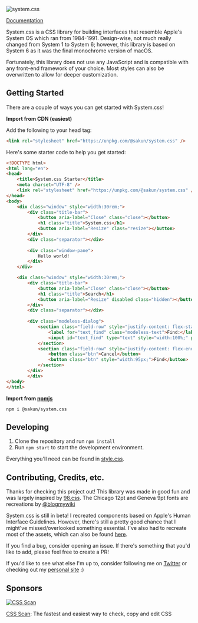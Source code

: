 
![system.css](https://i.imgur.com/goRcNZK.png)

[Documentation](https://sakofchit.github.io/system.css/)

System.css is a CSS library for building interfaces that resemble Apple's System OS which ran from 1984-1991. Design-wise, not much really changed from System 1 to System 6; however, this library is based on System 6 as it was the final monochrome version of macOS.

Fortunately, this library does not use any JavaScript and is compatible with any front-end framework of your choice. Most styles can also be overwritten to allow for deeper customization.

## Getting Started
There are a couple of ways you can get started with System.css!

**Import from CDN (easiest)**

Add the following to your head tag:

```html
<link rel="stylesheet" href="https://unpkg.com/@sakun/system.css" />
```

Here's some starter code to help you get started:
```html
<!DOCTYPE html>
<html lang="en">
<head>
    <title>System.css Starter</title>
    <meta charset="UTF-8" />
    <link rel="stylesheet" href="https://unpkg.com/@sakun/system.css" />
</head>
<body>
    <div class="window" style="width:30rem;">
        <div class="title-bar"> 
            <button aria-label="Close" class="close"></button>
            <h1 class="title">System.css</h1>
            <button aria-label="Resize" class="resize"></button>
        </div>
        <div class="separator"></div>
        
        <div class="window-pane">
            Hello world!
        </div>
    </div>

    <div class="window" style="width:30rem;">
        <div class="title-bar"> 
            <button aria-label="Close" class="close"></button>
            <h1 class="title">Search</h1>
            <button aria-label="Resize" disabled class="hidden"></button>
        </div>
        <div class="separator"></div>
        
        <div class="modeless-dialog">
            <section class="field-row" style="justify-content: flex-start">
                <label for="text_find" class="modeless-text">Find:</label>
                <input id="text_find" type="text" style="width:100%;" placeholder="">
            </section>
            <section class="field-row" style="justify-content: flex-end">
                <button class="btn">Cancel</button>
                <button class="btn" style="width:95px;">Find</button>
            </section>
        </div>
        </div>
</body>
</html>
```

**Import from [npmjs](https://www.npmjs.com/package/@sakun/system.css)**

    npm i @sakun/system.css

## Developing

1. Clone the repository and run ```npm install```
2. Run ```npm start``` to start the development environment.

Everything you'll need can be found in [style.css](https://github.com/sakofchit/system.css/blob/main/style.css).


## Contributing, Credits, etc.

Thanks for checking this project out! This library was made in good fun and was largely inspired by [98.css](https://github.com/jdan/98.css). The Chicago 12pt and Geneva 9pt fonts are recreations by [@blogmywiki](https://twitter.com/blogmywiki)

 System.css is still in beta! I recreated components based on Apple's Human Interface Guidelines. However, there's still a pretty good chance that I might've missed/overlooked something essential. I've also had to recreate most of the assets, which can also be found [here](https://github.com/sakofchit/system.css/tree/main/icon).

If you find a bug, consider opening an issue. If there's something that you'd like to add, please feel free to create a PR!

If you'd like to see what else I'm up to, consider following me on [Twitter](https://twitter.com/sakofchit) or checking out my [personal site](https://sakun.co) :)

## Sponsors
[![CSS Scan](https://d33wubrfki0l68.cloudfront.net/6da92d1f39c939204d13f67ec76e725362b41e70/55cb0/img/logo.png)](https://getcssscan.com/?ref=systemcss)

[CSS Scan](https://getcssscan.com/?ref=systemcss): The fastest and easiest way to check, copy and edit CSS
